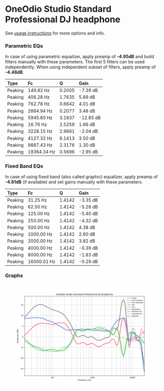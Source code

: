 # OneOdio Studio Standard Professional DJ headphone
See [usage instructions](https://github.com/jaakkopasanen/AutoEq#usage) for more options and info.

### Parametric EQs
In case of using parametric equalizer, apply preamp of **-4.95dB** and build filters manually
with these parameters. The first 5 filters can be used independently.
When using independent subset of filters, apply preamp of **-4.48dB**.

| Type    | Fc          |      Q | Gain      |
|:--------|:------------|:-------|:----------|
| Peaking | 149.82 Hz   | 0.2005 | -7.39 dB  |
| Peaking | 406.28 Hz   | 1.7635 | 5.89 dB   |
| Peaking | 762.78 Hz   | 0.6642 | 4.01 dB   |
| Peaking | 2864.94 Hz  | 0.2077 | 3.48 dB   |
| Peaking | 5945.60 Hz  | 3.1837 | -12.85 dB |
| Peaking | 16.76 Hz    | 2.5259 | 1.66 dB   |
| Peaking | 3228.15 Hz  | 2.9661 | -2.04 dB  |
| Peaking | 4127.32 Hz  | 6.1413 | 3.50 dB   |
| Peaking | 9887.43 Hz  | 2.3176 | 1.30 dB   |
| Peaking | 19364.34 Hz | 0.5696 | -2.95 dB  |

### Fixed Band EQs
In case of using fixed band (also called graphic) equalizer, apply preamp of **-4.81dB**
(if available) and set gains manually with these parameters.

| Type    | Fc          |      Q | Gain     |
|:--------|:------------|:-------|:---------|
| Peaking | 31.25 Hz    | 1.4142 | -3.35 dB |
| Peaking | 62.50 Hz    | 1.4142 | -5.28 dB |
| Peaking | 125.00 Hz   | 1.4142 | -5.40 dB |
| Peaking | 250.00 Hz   | 1.4142 | -4.32 dB |
| Peaking | 500.00 Hz   | 1.4142 | 4.38 dB  |
| Peaking | 1000.00 Hz  | 1.4142 | 2.60 dB  |
| Peaking | 2000.00 Hz  | 1.4142 | 3.82 dB  |
| Peaking | 4000.00 Hz  | 1.4142 | -0.39 dB |
| Peaking | 8000.00 Hz  | 1.4142 | -1.63 dB |
| Peaking | 16000.01 Hz | 1.4142 | -0.29 dB |

### Graphs
![](./OneOdio%20Studio%20Standard%20Professional%20DJ%20headphone.png)